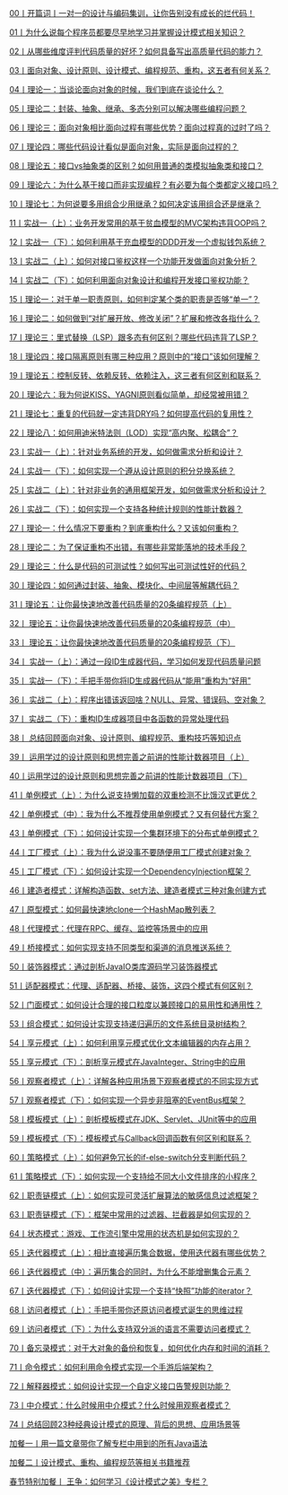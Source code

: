 <a href="./00丨开篇词丨一对一的设计与编码集训，让你告别没有成长的烂代码！.html">00丨开篇词丨一对一的设计与编码集训，让你告别没有成长的烂代码！</a>

<a href="./01丨为什么说每个程序员都要尽早地学习并掌握设计模式相关知识？.html">01丨为什么说每个程序员都要尽早地学习并掌握设计模式相关知识？</a>

<a href="./02丨从哪些维度评判代码质量的好坏？如何具备写出高质量代码的能力？.html">02丨从哪些维度评判代码质量的好坏？如何具备写出高质量代码的能力？</a>

<a href="./03丨面向对象、设计原则、设计模式、编程规范、重构，这五者有何关系？.html">03丨面向对象、设计原则、设计模式、编程规范、重构，这五者有何关系？</a>

<a href="./04丨理论一：当谈论面向对象的时候，我们到底在谈论什么？.html">04丨理论一：当谈论面向对象的时候，我们到底在谈论什么？</a>

<a href="./05丨理论二：封装、抽象、继承、多态分别可以解决哪些编程问题？.html">05丨理论二：封装、抽象、继承、多态分别可以解决哪些编程问题？</a>

<a href="./06丨理论三：面向对象相比面向过程有哪些优势？面向过程真的过时了吗？.html">06丨理论三：面向对象相比面向过程有哪些优势？面向过程真的过时了吗？</a>

<a href="./07丨理论四：哪些代码设计看似是面向对象，实际是面向过程的？.html">07丨理论四：哪些代码设计看似是面向对象，实际是面向过程的？</a>

<a href="./08丨理论五：接口vs抽象类的区别？如何用普通的类模拟抽象类和接口？.html">08丨理论五：接口vs抽象类的区别？如何用普通的类模拟抽象类和接口？</a>

<a href="./09丨理论六：为什么基于接口而非实现编程？有必要为每个类都定义接口吗？.html">09丨理论六：为什么基于接口而非实现编程？有必要为每个类都定义接口吗？</a>

<a href="./10丨理论七：为何说要多用组合少用继承？如何决定该用组合还是继承？.html">10丨理论七：为何说要多用组合少用继承？如何决定该用组合还是继承？</a>

<a href="./11丨实战一（上）：业务开发常用的基于贫血模型的MVC架构违背OOP吗？.html">11丨实战一（上）：业务开发常用的基于贫血模型的MVC架构违背OOP吗？</a>

<a href="./12丨实战一（下）：如何利用基于充血模型的DDD开发一个虚拟钱包系统？.html">12丨实战一（下）：如何利用基于充血模型的DDD开发一个虚拟钱包系统？</a>

<a href="./13丨实战二（上）：如何对接口鉴权这样一个功能开发做面向对象分析？.html">13丨实战二（上）：如何对接口鉴权这样一个功能开发做面向对象分析？</a>

<a href="./14丨实战二（下）：如何利用面向对象设计和编程开发接口鉴权功能？.html">14丨实战二（下）：如何利用面向对象设计和编程开发接口鉴权功能？</a>

<a href="./15丨理论一：对于单一职责原则，如何判定某个类的职责是否够“单一”？.html">15丨理论一：对于单一职责原则，如何判定某个类的职责是否够“单一”？</a>

<a href="./16丨理论二：如何做到“对扩展开放、修改关闭”？扩展和修改各指什么？.html">16丨理论二：如何做到“对扩展开放、修改关闭”？扩展和修改各指什么？</a>

<a href="./17丨理论三：里式替换（LSP）跟多态有何区别？哪些代码违背了LSP？.html">17丨理论三：里式替换（LSP）跟多态有何区别？哪些代码违背了LSP？</a>

<a href="./18丨理论四：接口隔离原则有哪三种应用？原则中的“接口”该如何理解？.html">18丨理论四：接口隔离原则有哪三种应用？原则中的“接口”该如何理解？</a>

<a href="./19丨理论五：控制反转、依赖反转、依赖注入，这三者有何区别和联系？.html">19丨理论五：控制反转、依赖反转、依赖注入，这三者有何区别和联系？</a>

<a href="./20丨理论六：我为何说KISS、YAGNI原则看似简单，却经常被用错？.html">20丨理论六：我为何说KISS、YAGNI原则看似简单，却经常被用错？</a>

<a href="./21丨理论七：重复的代码就一定违背DRY吗？如何提高代码的复用性？.html">21丨理论七：重复的代码就一定违背DRY吗？如何提高代码的复用性？</a>

<a href="./22丨理论八：如何用迪米特法则（LOD）实现“高内聚、松耦合”？ .html">22丨理论八：如何用迪米特法则（LOD）实现“高内聚、松耦合”？ </a>

<a href="./23丨实战一（上）：针对业务系统的开发，如何做需求分析和设计？.html">23丨实战一（上）：针对业务系统的开发，如何做需求分析和设计？</a>

<a href="./24丨实战一（下）：如何实现一个遵从设计原则的积分兑换系统？.html">24丨实战一（下）：如何实现一个遵从设计原则的积分兑换系统？</a>

<a href="./25丨实战二（上）：针对非业务的通用框架开发，如何做需求分析和设计？.html">25丨实战二（上）：针对非业务的通用框架开发，如何做需求分析和设计？</a>

<a href="./26丨实战二（下）：如何实现一个支持各种统计规则的性能计数器？.html">26丨实战二（下）：如何实现一个支持各种统计规则的性能计数器？</a>

<a href="./27丨理论一：什么情况下要重构？到底重构什么？又该如何重构？.html">27丨理论一：什么情况下要重构？到底重构什么？又该如何重构？</a>

<a href="./28丨理论二：为了保证重构不出错，有哪些非常能落地的技术手段？.html">28丨理论二：为了保证重构不出错，有哪些非常能落地的技术手段？</a>

<a href="./29丨理论三：什么是代码的可测试性？如何写出可测试性好的代码？.html">29丨理论三：什么是代码的可测试性？如何写出可测试性好的代码？</a>

<a href="./30丨理论四：如何通过封装、抽象、模块化、中间层等解耦代码？.html">30丨理论四：如何通过封装、抽象、模块化、中间层等解耦代码？</a>

<a href="./31丨理论五：让你最快速地改善代码质量的20条编程规范（上）.html">31丨理论五：让你最快速地改善代码质量的20条编程规范（上）</a>

<a href="./32丨 理论五：让你最快速地改善代码质量的20条编程规范（中）.html">32丨 理论五：让你最快速地改善代码质量的20条编程规范（中）</a>

<a href="./33丨 理论五：让你最快速地改善代码质量的20条编程规范（下）.html">33丨 理论五：让你最快速地改善代码质量的20条编程规范（下）</a>

<a href="./34丨 实战一（上）：通过一段ID生成器代码，学习如何发现代码质量问题.html">34丨 实战一（上）：通过一段ID生成器代码，学习如何发现代码质量问题</a>

<a href="./35丨 实战一（下）：手把手带你将ID生成器代码从“能用”重构为“好用”.html">35丨 实战一（下）：手把手带你将ID生成器代码从“能用”重构为“好用”</a>

<a href="./36丨 实战二（上）：程序出错该返回啥？NULL、异常、错误码、空对象？.html">36丨 实战二（上）：程序出错该返回啥？NULL、异常、错误码、空对象？</a>

<a href="./37丨 实战二（下）：重构ID生成器项目中各函数的异常处理代码.html">37丨 实战二（下）：重构ID生成器项目中各函数的异常处理代码</a>

<a href="./38丨 总结回顾面向对象、设计原则、编程规范、重构技巧等知识点.html">38丨 总结回顾面向对象、设计原则、编程规范、重构技巧等知识点</a>

<a href="./39丨 运用学过的设计原则和思想完善之前讲的性能计数器项目（上）.html">39丨 运用学过的设计原则和思想完善之前讲的性能计数器项目（上）</a>

<a href="./40丨运用学过的设计原则和思想完善之前讲的性能计数器项目（下）.html">40丨运用学过的设计原则和思想完善之前讲的性能计数器项目（下）</a>

<a href="./41丨单例模式（上）：为什么说支持懒加载的双重检测不比饿汉式更优？.html">41丨单例模式（上）：为什么说支持懒加载的双重检测不比饿汉式更优？</a>

<a href="./42丨单例模式（中）：我为什么不推荐使用单例模式？又有何替代方案？.html">42丨单例模式（中）：我为什么不推荐使用单例模式？又有何替代方案？</a>

<a href="./43丨单例模式（下）：如何设计实现一个集群环境下的分布式单例模式？.html">43丨单例模式（下）：如何设计实现一个集群环境下的分布式单例模式？</a>

<a href="./44丨工厂模式（上）：我为什么说没事不要随便用工厂模式创建对象？.html">44丨工厂模式（上）：我为什么说没事不要随便用工厂模式创建对象？</a>

<a href="./45丨工厂模式（下）：如何设计实现一个DependencyInjection框架？.html">45丨工厂模式（下）：如何设计实现一个DependencyInjection框架？</a>

<a href="./46丨建造者模式：详解构造函数、set方法、建造者模式三种对象创建方式.html">46丨建造者模式：详解构造函数、set方法、建造者模式三种对象创建方式</a>

<a href="./47丨原型模式：如何最快速地clone一个HashMap散列表？.html">47丨原型模式：如何最快速地clone一个HashMap散列表？</a>

<a href="./48丨代理模式：代理在RPC、缓存、监控等场景中的应用.html">48丨代理模式：代理在RPC、缓存、监控等场景中的应用</a>

<a href="./49丨桥接模式：如何实现支持不同类型和渠道的消息推送系统？.html">49丨桥接模式：如何实现支持不同类型和渠道的消息推送系统？</a>

<a href="./50丨装饰器模式：通过剖析JavaIO类库源码学习装饰器模式.html">50丨装饰器模式：通过剖析JavaIO类库源码学习装饰器模式</a>

<a href="./51丨适配器模式：代理、适配器、桥接、装饰，这四个模式有何区别？.html">51丨适配器模式：代理、适配器、桥接、装饰，这四个模式有何区别？</a>

<a href="./52丨门面模式：如何设计合理的接口粒度以兼顾接口的易用性和通用性？.html">52丨门面模式：如何设计合理的接口粒度以兼顾接口的易用性和通用性？</a>

<a href="./53丨组合模式：如何设计实现支持递归遍历的文件系统目录树结构？.html">53丨组合模式：如何设计实现支持递归遍历的文件系统目录树结构？</a>

<a href="./54丨享元模式（上）：如何利用享元模式优化文本编辑器的内存占用？.html">54丨享元模式（上）：如何利用享元模式优化文本编辑器的内存占用？</a>

<a href="./55丨享元模式（下）：剖析享元模式在JavaInteger、String中的应用.html">55丨享元模式（下）：剖析享元模式在JavaInteger、String中的应用</a>

<a href="./56丨观察者模式（上）：详解各种应用场景下观察者模式的不同实现方式.html">56丨观察者模式（上）：详解各种应用场景下观察者模式的不同实现方式</a>

<a href="./57丨观察者模式（下）：如何实现一个异步非阻塞的EventBus框架？.html">57丨观察者模式（下）：如何实现一个异步非阻塞的EventBus框架？</a>

<a href="./58丨模板模式（上）：剖析模板模式在JDK、Servlet、JUnit等中的应用.html">58丨模板模式（上）：剖析模板模式在JDK、Servlet、JUnit等中的应用</a>

<a href="./59丨模板模式（下）：模板模式与Callback回调函数有何区别和联系？.html">59丨模板模式（下）：模板模式与Callback回调函数有何区别和联系？</a>

<a href="./60丨策略模式（上）：如何避免冗长的if-else-switch分支判断代码？.html">60丨策略模式（上）：如何避免冗长的if-else-switch分支判断代码？</a>

<a href="./61丨策略模式（下）：如何实现一个支持给不同大小文件排序的小程序？.html">61丨策略模式（下）：如何实现一个支持给不同大小文件排序的小程序？</a>

<a href="./62丨职责链模式（上）：如何实现可灵活扩展算法的敏感信息过滤框架？.html">62丨职责链模式（上）：如何实现可灵活扩展算法的敏感信息过滤框架？</a>

<a href="./63丨职责链模式（下）：框架中常用的过滤器、拦截器是如何实现的？.html">63丨职责链模式（下）：框架中常用的过滤器、拦截器是如何实现的？</a>

<a href="./64丨状态模式：游戏、工作流引擎中常用的状态机是如何实现的？.html">64丨状态模式：游戏、工作流引擎中常用的状态机是如何实现的？</a>

<a href="./65丨迭代器模式（上）：相比直接遍历集合数据，使用迭代器有哪些优势？.html">65丨迭代器模式（上）：相比直接遍历集合数据，使用迭代器有哪些优势？</a>

<a href="./66丨迭代器模式（中）：遍历集合的同时，为什么不能增删集合元素？.html">66丨迭代器模式（中）：遍历集合的同时，为什么不能增删集合元素？</a>

<a href="./67丨迭代器模式（下）：如何设计实现一个支持“快照”功能的iterator？.html">67丨迭代器模式（下）：如何设计实现一个支持“快照”功能的iterator？</a>

<a href="./68丨访问者模式（上）：手把手带你还原访问者模式诞生的思维过程.html">68丨访问者模式（上）：手把手带你还原访问者模式诞生的思维过程</a>

<a href="./69丨访问者模式（下）：为什么支持双分派的语言不需要访问者模式？.html">69丨访问者模式（下）：为什么支持双分派的语言不需要访问者模式？</a>

<a href="./70丨备忘录模式：对于大对象的备份和恢复，如何优化内存和时间的消耗？.html">70丨备忘录模式：对于大对象的备份和恢复，如何优化内存和时间的消耗？</a>

<a href="./71丨命令模式：如何利用命令模式实现一个手游后端架构？.html">71丨命令模式：如何利用命令模式实现一个手游后端架构？</a>

<a href="./72丨解释器模式：如何设计实现一个自定义接口告警规则功能？.html">72丨解释器模式：如何设计实现一个自定义接口告警规则功能？</a>

<a href="./73丨中介模式：什么时候用中介模式？什么时候用观察者模式？.html">73丨中介模式：什么时候用中介模式？什么时候用观察者模式？</a>

<a href="./74丨总结回顾23种经典设计模式的原理、背后的思想、应用场景等.html">74丨总结回顾23种经典设计模式的原理、背后的思想、应用场景等</a>

<a href="./加餐一丨用一篇文章带你了解专栏中用到的所有Java语法.html">加餐一丨用一篇文章带你了解专栏中用到的所有Java语法</a>

<a href="./加餐二丨设计模式、重构、编程规范等相关书籍推荐.html">加餐二丨设计模式、重构、编程规范等相关书籍推荐</a>

<a href="./春节特别加餐丨 王争：如何学习《设计模式之美》专栏？.html">春节特别加餐丨 王争：如何学习《设计模式之美》专栏？</a>
